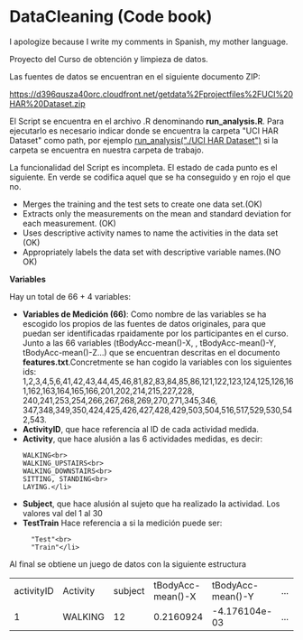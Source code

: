 # DataCleaning (Code book)
I apologize because I write my comments in Spanish, my mother language.

Proyecto del Curso de obtención y limpieza de datos.

Las fuentes de datos se encuentran en el siguiente documento ZIP: 

<a href="http://https://d396qusza40orc.cloudfront.net/getdata%2Fprojectfiles%2FUCI%20HAR%20Dataset.zip">https://d396qusza40orc.cloudfront.net/getdata%2Fprojectfiles%2FUCI%20HAR%20Dataset.zip</a>

El Script se encuentra en el archivo .R denominando <b>run_analysis.R</b>. Para ejecutarlo es necesario indicar donde se encuentra la carpeta "UCI HAR Dataset" como path, por ejemplo <u>run_analysis("./UCI HAR Dataset")</u> si la carpeta se encuentra en nuestra carpeta de trabajo.

La funcionalidad del Script es incompleta.  El estado de cada punto es el siguiente. En verde se codifica aquel que se ha conseguido y en rojo el que no.

<ul>
  <li>Merges the training and the test sets to create one data set.(OK)</li>
  <li>Extracts only the measurements on the mean and standard deviation for each measurement. (OK)</li>
  <li>Uses descriptive activity names to name the activities in the data set (OK)</li>
  <li>Appropriately labels the data set with descriptive variable names.(NO OK)</li>
</ul>

<b>Variables</b>

Hay un total de 66 + 4 variables:

<ul>

  <li><b>Variables de Medición (66)</b>: Como nombre de las variables se ha escogido los propios de las fuentes de datos originales, para que puedan ser identificadas rpaidamente por los participantes en el curso. Junto a las 66 variables (tBodyAcc-mean()-X, , tBodyAcc-mean()-Y, tBodyAcc-mean()-Z...) que se encuentran descritas en el documento <b>features.txt</b>.Concretmente se han cogido la variables con los siguientes ids: 1,2,3,4,5,6,41,42,43,44,45,46,81,82,83,84,85,86,121,122,123,124,125,126,161,162,163,164,165,166,201,202,214,215,227,228, 240,241,253,254,266,267,268,269,270,271,345,346,	347,348,349,350,424,425,426,427,428,429,503,504,516,517,529,530,542,543.</li>

  <li><b>ActivityID</b>, que hace referencia al ID de cada actividad medida.</li>

  <li><b>Activity</b>, que hace alusión a las 6 actividades medidas, es decir:
  
    WALKING<br>
    WALKING_UPSTAIRS<br>
    WALKING_DOWNSTAIRS<br>
    SITTING, STANDING<br>
    LAYING.</li>

  <li><b>Subject</b>, que hace alusión al sujeto que ha realizado la actividad. Los valores val del 1 al 30</li>

  <li><b>TestTrain</b> Hace referencia a si la medición puede ser:<br>
  
      "Test"<br>
      "Train"</li>
</ul>

Al final se obtiene un juego de datos con la siguiente estructura

<table>
  <tr>
    <td>activityID</td>  <td>Activity</td>  <td>subject</td> <td>tBodyAcc-mean()-X</td>  <td>tBodyAcc-mean()-Y</td> <td>...</td> <td>fBodyBodyGyroJerkMag-std()</td>  <td>TestTrain</td>
    </tr>
    <tr>
  <td> 1</td>  <td>WALKING</td>      <td>12</td>     <td>0.2160924</td>         <td>-4.176104e-03</td> <td> ... </td> <td>-0.43997979</td> <td>Test</td>
  </table>
